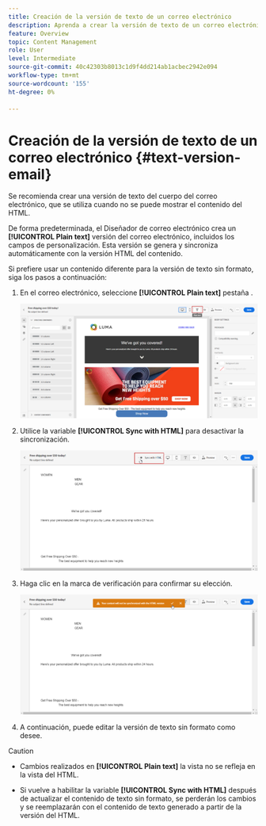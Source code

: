 ```yaml
---
title: Creación de la versión de texto de un correo electrónico
description: Aprenda a crear la versión de texto de un correo electrónico
feature: Overview
topic: Content Management
role: User
level: Intermediate
source-git-commit: 40c42303b8013c1d9f4dd214ab1acbec2942e094
workflow-type: tm+mt
source-wordcount: '155'
ht-degree: 0%

---
```



# Creación de la versión de texto de un correo electrónico {#text-version-email}

Se recomienda crear una versión de texto del cuerpo del correo electrónico, que se utiliza cuando no se puede mostrar el contenido del HTML.

De forma predeterminada, el Diseñador de correo electrónico crea un **[!UICONTROL Plain text]** versión del correo electrónico, incluidos los campos de personalización. Esta versión se genera y sincroniza automáticamente con la versión HTML del contenido.

Si prefiere usar un contenido diferente para la versión de texto sin formato, siga los pasos a continuación:

1. En el correo electrónico, seleccione **[!UICONTROL Plain text]** pestaña .

   ![](assets/text_version_3.png)

1. Utilice la variable **[!UICONTROL Sync with HTML]** para desactivar la sincronización.

   ![](assets/text_version_1.png)

1. Haga clic en la marca de verificación para confirmar su elección.

   ![](assets/text_version_2.png)

1. A continuación, puede editar la versión de texto sin formato como desee.

>[!CAUTION]
>
>* Cambios realizados en **[!UICONTROL Plain text]** la vista no se refleja en la vista del HTML.
>
>* Si vuelve a habilitar la variable **[!UICONTROL Sync with HTML]** después de actualizar el contenido de texto sin formato, se perderán los cambios y se reemplazarán con el contenido de texto generado a partir de la versión del HTML.

